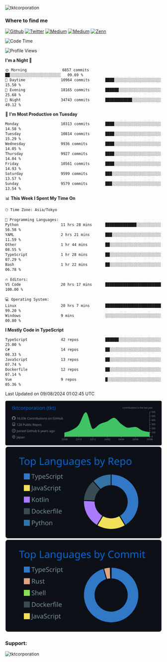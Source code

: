 <p align="left"> <img src="https://komarev.com/ghpvc/?username=tktcorporation&label=Profile%20views&color=0e75b6&style=flat" alt="tktcorporation" /> </p>

<h3>Where to find me</h3>
<p>
<a href="https://github.com/tktcorporation" target="_blank"><img alt="Github" src="https://img.shields.io/badge/GitHub-%2312100E.svg?&style=for-the-badge&logo=Github&logoColor=white" /></a>
<a href="https://twitter.com/tktcorporation" target="_blank"><img alt="Twitter" src="https://img.shields.io/badge/twitter-%231DA1F2.svg?&style=for-the-badge&logo=twitter&logoColor=white" /></a>
<a href="https://www.linkedin.com/in/tktcorporation" target="_blank"><img alt="Medium" src="https://img.shields.io/badge/linkdin-0a66c2.svg?&style=for-the-badge&logo=linkedin&logoColor=white" /></a>
<a href="https://qiita.com/tktcorporation" target="_blank"><img alt="Medium" src="https://img.shields.io/badge/qiita-55C500.svg?&style=for-the-badge&logo=qiita&logoColor=white" /></a>
<a href="https://zenn.dev/tktcorporation" target="_blank"><img alt="Zenn" src="https://img.shields.io/badge/Zenn-3EA8FF.svg?&style=for-the-badge&logo=Zenn&logoColor=white" /></a>
</p>
  
<!--START_SECTION:waka-->
![Code Time](http://img.shields.io/badge/Code%20Time-1%2C674%20hrs%2054%20mins-blue)

![Profile Views](http://img.shields.io/badge/Profile%20Views-0-blue)

**I'm a Night 🦉** 

```text
🌞 Morning                6857 commits        ██░░░░░░░░░░░░░░░░░░░░░░░   09.69 % 
🌆 Daytime                10964 commits       ████░░░░░░░░░░░░░░░░░░░░░   15.50 % 
🌃 Evening                18165 commits       ██████░░░░░░░░░░░░░░░░░░░   25.68 % 
🌙 Night                  34743 commits       ████████████░░░░░░░░░░░░░   49.12 % 
```
📅 **I'm Most Productive on Tuesday** 

```text
Monday                   10313 commits       ████░░░░░░░░░░░░░░░░░░░░░   14.58 % 
Tuesday                  10814 commits       ████░░░░░░░░░░░░░░░░░░░░░   15.29 % 
Wednesday                9936 commits        ████░░░░░░░░░░░░░░░░░░░░░   14.05 % 
Thursday                 9927 commits        ████░░░░░░░░░░░░░░░░░░░░░   14.04 % 
Friday                   10561 commits       ████░░░░░░░░░░░░░░░░░░░░░   14.93 % 
Saturday                 9599 commits        ███░░░░░░░░░░░░░░░░░░░░░░   13.57 % 
Sunday                   9579 commits        ███░░░░░░░░░░░░░░░░░░░░░░   13.54 % 
```


📊 **This Week I Spent My Time On** 

```text
🕑︎ Time Zone: Asia/Tokyo

💬 Programming Languages: 
Python                   11 hrs 28 mins      ██████████████░░░░░░░░░░░   56.58 % 
YAML                     2 hrs 21 mins       ███░░░░░░░░░░░░░░░░░░░░░░   11.59 % 
Other                    1 hr 44 mins        ██░░░░░░░░░░░░░░░░░░░░░░░   08.55 % 
TypeScript               1 hr 28 mins        ██░░░░░░░░░░░░░░░░░░░░░░░   07.29 % 
Bash                     1 hr 22 mins        ██░░░░░░░░░░░░░░░░░░░░░░░   06.78 % 

🔥 Editors: 
VS Code                  20 hrs 17 mins      █████████████████████████   100.00 % 

💻 Operating System: 
Linux                    20 hrs 7 mins       █████████████████████████   99.20 % 
Windows                  9 mins              ░░░░░░░░░░░░░░░░░░░░░░░░░   00.80 % 
```

**I Mostly Code in TypeScript** 

```text
TypeScript               42 repos            ██████░░░░░░░░░░░░░░░░░░░   25.00 % 
C#                       14 repos            ██░░░░░░░░░░░░░░░░░░░░░░░   08.33 % 
JavaScript               13 repos            ██░░░░░░░░░░░░░░░░░░░░░░░   07.74 % 
Dockerfile               12 repos            ██░░░░░░░░░░░░░░░░░░░░░░░   07.14 % 
Vue                      9 repos             █░░░░░░░░░░░░░░░░░░░░░░░░   05.36 % 
```




 Last Updated on 09/08/2024 01:02:45 UTC
<!--END_SECTION:waka-->

[![](https://raw.githubusercontent.com/tktcorporation/tktcorporation/master/profile-summary-card-output/github_dark/0-profile-details.svg)](https://github.com/vn7n24fzkq/github-profile-summary-cards)
[![](https://raw.githubusercontent.com/tktcorporation/tktcorporation/master/profile-summary-card-output/github_dark/1-repos-per-language.svg)](https://github.com/vn7n24fzkq/github-profile-summary-cards) [![](https://raw.githubusercontent.com/tktcorporation/tktcorporation/master/profile-summary-card-output/github_dark/2-most-commit-language.svg)](https://github.com/vn7n24fzkq/github-profile-summary-cards)

<h3 align="left">Support:</h3>
<p><a href="https://www.buymeacoffee.com/tktcorporation"> <img align="left" src="https://cdn.buymeacoffee.com/buttons/v2/default-yellow.png" height="50" width="210" alt="tktcorporation" /></a></p><br><br>
